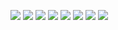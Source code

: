 ![](../The_Bag_of_Taking_Things/1.jpg)
![](../The_Bag_of_Taking_Things/3.jpg)
![](../The_Bag_of_Taking_Things/4.jpg)
![](../The_Bag_of_Taking_Things/5.jpg)
![](../The_Bag_of_Taking_Things/6.jpg)
![](../The_Bag_of_Taking_Things/7.jpg)
![](../The_Bag_of_Taking_Things/8.jpg)
![](../The_Bag_of_Taking_Things/9.jpg)
